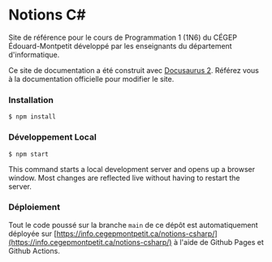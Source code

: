 # Notions C#

Site de référence pour le cours de Programmation 1 (1N6) du CÉGEP Édouard-Montpetit développé par les enseignants du département d'informatique.

Ce site de documentation a été construit avec [Docusaurus 2](https://docusaurus.io/). Référez vous à la documentation officielle pour modifier le site.

### Installation

```
$ npm install
```

### Développement Local

```
$ npm start
```

This command starts a local development server and opens up a browser window. Most changes are reflected live without having to restart the server.

### Déploiement

Tout le code poussé sur la branche `main` de ce dépôt est automatiquement déployée sur [https://info.cegepmontpetit.ca/notions-csharp/](https://info.cegepmontpetit.ca/notions-csharp/) à l'aide de Github Pages et Github Actions.
